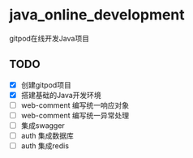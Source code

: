 # java_online_development
gitpod在线开发Java项目

## TODO
- [x] 创建gitpod项目
- [x] 搭建基础的Java开发环境
- [ ] web-comment 编写统一响应对象
- [ ] web-comment 编写统一异常处理
- [ ] 集成swagger
- [ ] auth 集成数据库
- [ ] auth 集成redis